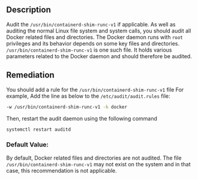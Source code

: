 ## Description

Audit the `/usr/bin/containerd-shim-runc-v1` if applicable. As well as auditing the normal Linux file system and system calls, you should audit all Docker related files and directories. The Docker daemon runs with `root` privileges and its behavior depends on some key files and directories. `/usr/bin/containerd-shim-runc-v1` is one such file. It holds various parameters related to the Docker daemon and should therefore be audited.

## Remediation

You should add a rule for the `/usr/bin/containerd-shim-runc-v1` file
For example,
Add the line as below to the `/etc/audit/audit.rules` file:

```bash
-w /usr/bin/containerd-shim-runc-v1 -k docker
```

Then, restart the audit daemon using the following command

```bash
systemctl restart auditd
```

### Default Value:

By default, Docker related files and directories are not audited. The file
`/usr/bin/containerd-shim-runc-v1` may not exist on the system and in that case, this
recommendation is not applicable.